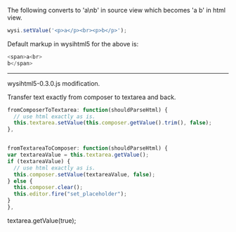 The following converts to 'a\nb' in source view which becomes 'a b' in html view.

```javascript
wysi.setValue('<p>a</p><br><p>b</p>');
```

Default markup in wysihtml5 for the above is:

```javascript
<span>a<br>
b</span>
```

---

wysihtml5-0.3.0.js modification.

Transfer text exactly from composer to textarea and back.

```javascript
fromComposerToTextarea: function(shouldParseHtml) {
  // use html exactly as is.
  this.textarea.setValue(this.composer.getValue().trim(), false);
},


fromTextareaToComposer: function(shouldParseHtml) {
var textareaValue = this.textarea.getValue();
if (textareaValue) {
  // use html exactly as is.
  this.composer.setValue(textareaValue, false);
} else {
  this.composer.clear();
  this.editor.fire("set_placeholder");
}
},
```


textarea.getValue(true);
